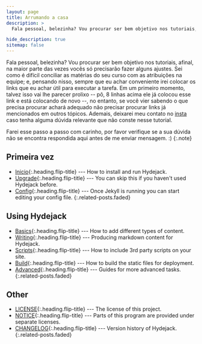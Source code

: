 ```yaml
---
layout: page
title: Arrumando a casa
description: >
  Fala pessoal, belezinha? Vou procurar ser bem objetivo nos tutoriais, afinal, na maior parte das vezes vocês só precisarão fazer alguns ajustes. 

hide_description: true
sitemap: false
---
```


Fala pessoal, belezinha? Vou procurar ser bem objetivo nos tutoriais, afinal, na maior parte das vezes vocês só precisarão fazer alguns ajustes. Sei como é difícil conciliar as matérias do seu curso com as atribuições na equipe; e, pensando nisso, sempre que eu achar conveniente irei colocar os links que eu achar útil para executar a tarefa. Em um primeiro momento, talvez isso vai lhe parecer prolixo -- pô, 8 linhas acima ele já colocou esse link e está colocando de novo --, no entanto, se você vier sabendo o que precisa procurar achará adequado não precisar procurar links já mencionados em outros tópicos. Ademais, deixarei meu contato no [insta](https://www.instagram.com/takeshi.s_/) caso tenha alguma dúvida relevante que não conste nesse tutorial. 

Farei esse passo a passo com carinho, por favor verifique se a sua dúvida não se encontra respondida aqui antes de me enviar mensagem. :)
{:.note}


## Primeira vez
* [Inicio]{:.heading.flip-title} --- How to install and run Hydejack.
* [Upgrade]{:.heading.flip-title} --- You can skip this if you haven't used Hydejack before.
* [Config]{:.heading.flip-title} --- Once Jekyll is running you can start editing your config file.
{:.related-posts.faded}

## Using Hydejack
* [Basics]{:.heading.flip-title} --- How to add different types of content.
* [Writing]{:.heading.flip-title} --- Producing markdown content for Hydejack.
* [Scripts]{:.heading.flip-title} --- How to include 3rd party scripts on your site.
* [Build]{:.heading.flip-title} --- How to build the static files for deployment.
* [Advanced]{:.heading.flip-title} --- Guides for more advanced tasks.
{:.related-posts.faded}

## Other
* [LICENSE]{:.heading.flip-title} --- The license of this project.
* [NOTICE]{:.heading.flip-title} --- Parts of this program are provided under separate licenses.
* [CHANGELOG]{:.heading.flip-title} --- Version history of Hydejack.
{:.related-posts.faded}

[Inicio]: inicio.md
[upgrade]: upgrade.md
[config]: config.md
[basics]: basics.md
[writing]: writing.md
[scripts]: scripts.md
[build]: build.md
[advanced]: advanced.md
[LICENSE]: ../LICENSE.md
[NOTICE]: ../NOTICE.md
[CHANGELOG]: ../CHANGELOG.md
